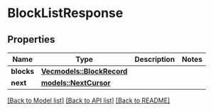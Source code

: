 # BlockListResponse

## Properties

Name | Type | Description | Notes
------------ | ------------- | ------------- | -------------
**blocks** | [**Vec<models::BlockRecord>**](BlockRecord.md) |  | 
**next** | [**models::NextCursor**](NextCursor.md) |  | 

[[Back to Model list]](../README.md#documentation-for-models) [[Back to API list]](../README.md#documentation-for-api-endpoints) [[Back to README]](../README.md)


